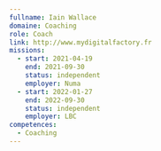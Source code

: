 ```yaml
---
fullname: Iain Wallace
domaine: Coaching
role: Coach
link: http://www.mydigitalfactory.fr
missions:
  - start: 2021-04-19
    end: 2021-09-30
    status: independent
    employer: Numa
  - start: 2022-01-27
    end: 2022-09-30
    status: independent
    employer: LBC
competences:
  - Coaching
---
```

